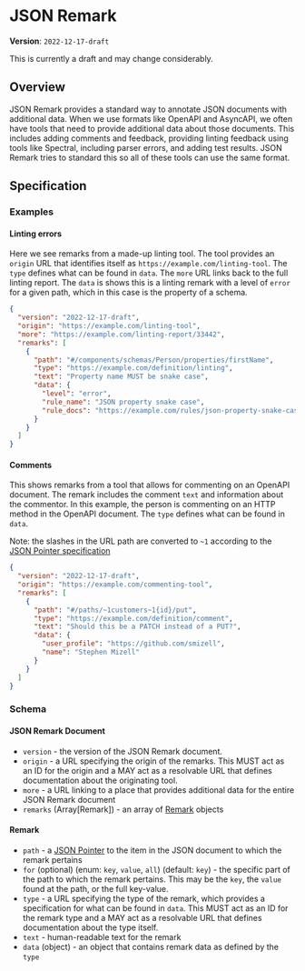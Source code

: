 # JSON Remark

**Version**: `2022-12-17-draft`

This is currently a draft and may change considerably.

## Overview

JSON Remark provides a standard way to annotate JSON documents with additional data. When we use formats like OpenAPI and AsyncAPI, we often have tools that need to provide additional data about those documents. This includes adding comments and feedback, providing linting feedback using tools like Spectral, including parser errors, and adding test results. JSON Remark tries to standard this so all of these tools can use the same format.

## Specification

### Examples

#### Linting errors

Here we see remarks from a made-up linting tool. The tool provides an `origin` URL that identifies itself as `https://example.com/linting-tool`. The `type` defines what can be found in `data`. The `more` URL links back to the full linting report. The `data` is shows this is a linting remark with a level of `error` for a given path, which in this case is the property of a schema.

```json
{
  "version": "2022-12-17-draft",
  "origin": "https://example.com/linting-tool",
  "more": "https://example.com/linting-report/33442",
  "remarks": [
    {
      "path": "#/components/schemas/Person/properties/firstName",
      "type": "https://example.com/definition/linting",
      "text": "Property name MUST be snake case",
      "data": {
        "level": "error",
        "rule_name": "JSON property snake case",
        "rule_docs": "https://example.com/rules/json-property-snake-case"
      }
    }
  ]
}
```

#### Comments

This shows remarks from a tool that allows for commenting on an OpenAPI document. The remark includes the comment `text` and information about the commentor. In this example, the person is commenting on an HTTP method in the OpenAPI document. The `type` defines what can be found in `data`.

Note: the slashes in the URL path are converted to `~1` according to the [JSON Pointer specification](https://www.rfc-editor.org/rfc/rfc6901)

```json
{
  "version": "2022-12-17-draft",
  "origin": "https://example.com/commenting-tool",
  "remarks": [
    {
      "path": "#/paths/~1customers~1{id}/put",
      "type": "https://example.com/definition/comment",
      "text": "Should this be a PATCH instead of a PUT?",
      "data": {
        "user_profile": "https://github.com/smizell",
        "name": "Stephen Mizell"
      }
    }
  ]
}
```

### Schema

#### JSON Remark Document

- `version` - the version of the JSON Remark document.
- `origin` - a URL specifying the origin of the remarks. This MUST act as an ID for the origin and a MAY act as a resolvable URL that defines documentation about the originating tool.
- `more` - a URL linking to a place that provides additional data for the entire JSON Remark document
- `remarks` (Array[Remark]) - an array of [Remark](#Remark) objects

#### Remark

- `path` - a [JSON Pointer](https://www.rfc-editor.org/rfc/rfc6901) to the item in the JSON document to which the remark pertains
- `for` (optional) (enum: `key`, `value`, `all`) (default: `key`) - the specific part of the path to which the remark pertains. This may be the `key`, the `value` found at the path, or the full key-value.
- `type` - a URL specifying the type of the remark, which provides a specification for what can be found in `data`. This MUST act as an ID for the remark type and a MAY act as a resolvable URL that defines documentation about the type itself.
- `text` - human-readable text for the remark
- `data` (object) - an object that contains remark data as defined by the `type`

